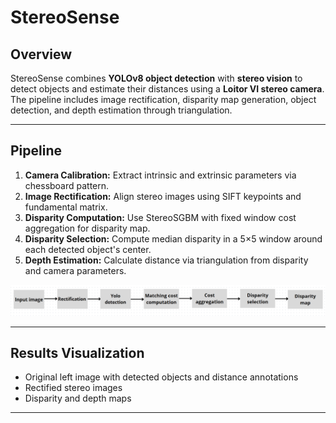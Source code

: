 
# StereoSense

## Overview  
StereoSense combines **YOLOv8 object detection** with **stereo vision** to detect objects and estimate their distances using a **Loitor VI stereo camera**. The pipeline includes image rectification, disparity map generation, object detection, and depth estimation through triangulation.

---

## Pipeline  

1. **Camera Calibration:** Extract intrinsic and extrinsic parameters via chessboard pattern.  
2. **Image Rectification:** Align stereo images using SIFT keypoints and fundamental matrix.  
3. **Disparity Computation:** Use StereoSGBM with fixed window cost aggregation for disparity map.  
4. **Disparity Selection:** Compute median disparity in a 5×5 window around each detected object's center.  
5. **Depth Estimation:** Calculate distance via triangulation from disparity and camera parameters. 

![Project Pipeline](images/proj_pipeline.png)


---

## Results Visualization

- Original left image with detected objects and distance annotations  
- Rectified stereo images  
- Disparity and depth maps  

---





